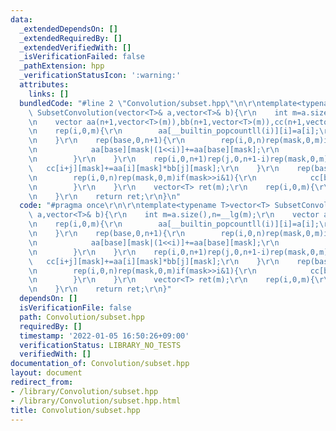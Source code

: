 ```yaml
---
data:
  _extendedDependsOn: []
  _extendedRequiredBy: []
  _extendedVerifiedWith: []
  _isVerificationFailed: false
  _pathExtension: hpp
  _verificationStatusIcon: ':warning:'
  attributes:
    links: []
  bundledCode: "#line 2 \"Convolution/subset.hpp\"\n\r\ntemplate<typename T>vector<T>\
    \ SubsetConvolution(vector<T>& a,vector<T>& b){\r\n    int m=a.size(),n=__lg(m);\r\
    \n    vector aa(n+1,vector<T>(m)),bb(n+1,vector<T>(m)),cc(n+1,vector<T>(m));\r\
    \n    rep(i,0,m){\r\n        aa[__builtin_popcountll(i)][i]=a[i];\r\n        bb[__builtin_popcountll(i)][i]=b[i];\r\
    \n    }\r\n    rep(base,0,n+1){\r\n        rep(i,0,n)rep(mask,0,m)if(!(mask>>i&1)){\r\
    \n            aa[base][mask|(1<<i)]+=aa[base][mask];\r\n            bb[base][mask|(1<<i)]+=bb[base][mask];\r\
    \n        }\r\n    }\r\n    rep(i,0,n+1)rep(j,0,n+1-i)rep(mask,0,m){\r\n     \
    \   cc[i+j][mask]+=aa[i][mask]*bb[j][mask];\r\n    }\r\n    rep(base,0,n+1){\r\
    \n        rep(i,0,n)rep(mask,0,m)if(mask>>i&1){\r\n            cc[base][mask]-=cc[base][mask^(1<<i)];\r\
    \n        }\r\n    }\r\n    vector<T> ret(m);\r\n    rep(i,0,m){\r\n        ret[i]=cc[__builtin_popcountll(i)][i];\r\
    \n    }\r\n    return ret;\r\n}\n"
  code: "#pragma once\r\n\r\ntemplate<typename T>vector<T> SubsetConvolution(vector<T>&\
    \ a,vector<T>& b){\r\n    int m=a.size(),n=__lg(m);\r\n    vector aa(n+1,vector<T>(m)),bb(n+1,vector<T>(m)),cc(n+1,vector<T>(m));\r\
    \n    rep(i,0,m){\r\n        aa[__builtin_popcountll(i)][i]=a[i];\r\n        bb[__builtin_popcountll(i)][i]=b[i];\r\
    \n    }\r\n    rep(base,0,n+1){\r\n        rep(i,0,n)rep(mask,0,m)if(!(mask>>i&1)){\r\
    \n            aa[base][mask|(1<<i)]+=aa[base][mask];\r\n            bb[base][mask|(1<<i)]+=bb[base][mask];\r\
    \n        }\r\n    }\r\n    rep(i,0,n+1)rep(j,0,n+1-i)rep(mask,0,m){\r\n     \
    \   cc[i+j][mask]+=aa[i][mask]*bb[j][mask];\r\n    }\r\n    rep(base,0,n+1){\r\
    \n        rep(i,0,n)rep(mask,0,m)if(mask>>i&1){\r\n            cc[base][mask]-=cc[base][mask^(1<<i)];\r\
    \n        }\r\n    }\r\n    vector<T> ret(m);\r\n    rep(i,0,m){\r\n        ret[i]=cc[__builtin_popcountll(i)][i];\r\
    \n    }\r\n    return ret;\r\n}"
  dependsOn: []
  isVerificationFile: false
  path: Convolution/subset.hpp
  requiredBy: []
  timestamp: '2022-01-05 16:50:26+09:00'
  verificationStatus: LIBRARY_NO_TESTS
  verifiedWith: []
documentation_of: Convolution/subset.hpp
layout: document
redirect_from:
- /library/Convolution/subset.hpp
- /library/Convolution/subset.hpp.html
title: Convolution/subset.hpp
---
```

